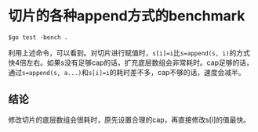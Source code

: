 # 切片的各种append方式的benchmark 

```shell
$go test -bench .
```
利用上述命令，可以看到。对切片进行赋值时，``s[i]=i``比``s=append(s, i)``的方式快4倍左右。如果s没有足够cap的话，扩充底层数组会非常耗时。cap足够的话，通过``s=append(s, a...)``和``s[i]=i``的耗时差不多，cap不够的话，速度会减半。
## 结论
修改切片的底层数组会很耗时，原先设置合理的cap，再直接修改s[i]的值最快。
